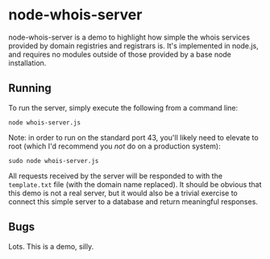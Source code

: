 node-whois-server
===

node-whois-server is a demo to highlight how simple the whois services provided by domain registries and registrars is. It's implemented in node.js, and requires no modules outside of those provided by a base node installation.

Running
---

To run the server, simply execute the following from a command line:

	node whois-server.js

Note: in order to run on the standard port 43, you'll likely need to elevate to root (which I'd recommend you *not* do on a production system):

	sudo node whois-server.js

All requests received by the server will be responded to with the `template.txt` file (with the domain name replaced). It should be obvious that this demo is not a real server, but it would also be a trivial exercise to connect this simple server to a database and return meaningful responses.

Bugs
---
Lots. This is a demo, silly.
